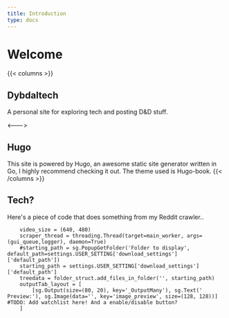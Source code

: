 ```yaml
---
title: Introduction
type: docs
---
```


# Welcome

{{< columns >}}
## Dybdaltech

A personal site for exploring tech and posting D&D stuff. 

<--->

## Hugo

This site is powered by Hugo, an awesome static site generator written in Go, I highly recommend checking it out. The theme used is Hugo-book.
{{< /columns >}}


## Tech?

Here's a piece of code that does something from my Reddit crawler..


```
    video_size = (640, 480)
    scraper_thread = threading.Thread(target=main_worker, args=(gui_queue,logger), daemon=True)
    #starting_path = sg.PopupGetFolder('Folder to display', default_path=settings.USER_SETTING['download_settings']['default_path'])
    starting_path = settings.USER_SETTING['download_settings']['default_path']
    treedata = folder_struct.add_files_in_folder('', starting_path)
    outputTab_layout = [
        [sg.Output(size=(80, 20), key='_OutputMany'), sg.Text(' Preview:'), sg.Image(data='', key='image_preview', size=(128, 128))] #TODO: Add watchlist here! And a enable/disable button?
    ]
```



